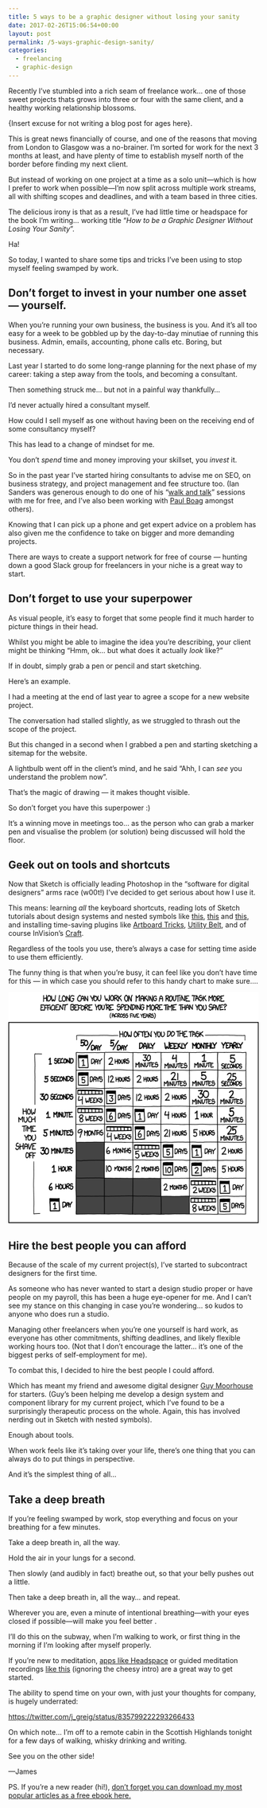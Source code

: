 ```yaml
---
title: 5 ways to be a graphic designer without losing your sanity
date: 2017-02-26T15:06:54+00:00
layout: post
permalink: /5-ways-graphic-design-sanity/
categories:
  - freelancing
  - graphic-design
---
```

Recently I’ve stumbled into a rich seam of freelance work… one of those sweet projects thats grows into three or four with the same client, and a healthy working relationship blossoms.

{Insert excuse for not writing a blog post for ages here}.

This is great news financially of course, and one of the reasons that moving from London to Glasgow was a no-brainer. I’m sorted for work for the next 3 months at least, and have plenty of time to establish myself north of the border before finding my next client.

But instead of working on one project at a time as a solo unit—which is how I prefer to work when possible—I’m now split across multiple work streams, all with shifting scopes and deadlines, and with a team based in three cities.

The delicious irony is that as a result, I’ve had little time or headspace for the book I’m writing… working title “*How to be a Graphic Designer Without Losing Your Sanity*”.

Ha!

So today, I wanted to share some tips and tricks I’ve been using to stop myself feeling swamped by work.

## Don’t forget to invest in your number one asset — yourself.

When you’re running your own business, the business is  you. And it’s all too easy for a week to be gobbled up by the day-to-day minutiae of running this business. Admin, emails, accounting, phone calls etc. Boring, but necessary.

Last year I started to do some long-range planning for the next phase of my career: taking a step away from the tools, and becoming a consultant.

Then something struck me… but not in a painful way thankfully…

I’d never actually hired a consultant myself.

How could I sell myself as one without having been on the receiving end of some consultancy myself?

This has lead to a change of mindset for me.

You don’t _spend_ time and money improving your skillset, you _invest_ it.

So in the past year I’ve started hiring consultants to advise me on SEO, on business strategy, and project management and fee structure too. (Ian Sanders was generous enough to do one of his “[walk and talk](http://iansanders.com/coaching)” sessions with me for free, and I’ve also been working with [Paul Boag](https://boagworld.com/boagworks/advice/) amongst others).

Knowing that I can pick up a phone and get expert advice on a problem has also given me the confidence to take on bigger and more demanding projects.

There are ways to create a support network for free of course — hunting down a good Slack group for freelancers in your niche is a great way to start.

## Don’t forget to use your superpower
As visual people, it’s easy to forget that some people find it much harder to picture things in their head.

Whilst you might be able to imagine the idea you’re describing, your client might be thinking “Hmm, ok… but what does it actually _look_ like?”

If in doubt, simply grab a pen or pencil and start sketching.

Here’s an example.

I had a meeting at the end of last year to agree a scope for a new website project.

The conversation had stalled slightly, as we struggled to thrash out the scope of the project.

But this changed in a second when I grabbed a pen and starting sketching a sitemap for the website.

A lightbulb went off in the client’s mind, and he said “Ahh, I can _see_ you understand the problem now”.

That’s the magic of drawing — it makes thought visible.

So don’t forget you have this superpower :)

It’s a winning move in meetings too… as the person who can grab a marker pen and visualise the problem (or solution) being discussed will hold the floor.

## Geek out on tools and shortcuts
Now that Sketch is officially leading Photoshop in the “software for digital designers” arms race (w00t!) I’ve decided to get serious about how I use it.

This means: learning _all_ the keyboard shortcuts, reading lots of Sketch tutorials about design systems and nested symbols like [this](https://medium.com/@lloyd/sketch-symbols-best-practices-now-that-nested-overrides-are-a-thing-9b651d3fe1a4#.3pk99nbaf), [this](https://medium.com/ux-power-tools/this-is-without-a-doubt-the-coolest-sketch-technique-youll-see-all-day-ddefa65ea959#.27hzkc45i) and [this](https://medium.com/ux-power-tools/i-didnt-know-sketch-could-do-that-182f2f2d811e#.2zkqeafot), and installing time-saving plugins like [Artboard Tricks](https://github.com/romannurik/Sketch-ArtboardTricks), [Utility Belt](https://github.com/frankko/UtilityBelt), and of course InVision’s [Craft](https://www.invisionapp.com/craft).


Regardless of the tools you use, there’s always a case for setting time aside to use them efficiently.

The funny thing is that when you’re busy, it can feel like you don’t have time for this — in which case you should refer to this handy chart to make sure....

<img src="/media/is_it_worth_the_time.png" alt="" width="571" height="464" class="alignnone size-full wp-image-1639" />

## Hire the best people you can afford
Because of the scale of my current project(s), I’ve started to subcontract designers for the first time.

As someone who has never wanted to start a design studio proper or have people on my payroll, this has been a huge eye-opener for me. And I can’t see my stance on this changing in case you’re wondering… so kudos to anyone who does run a studio.

Managing other freelancers when you’re one yourself is hard work, as everyone has other commitments, shifting deadlines, and likely flexible working hours too. (Not that I don’t encourage the latter… it’s one of the biggest perks of self-employment for me).

To combat this, I decided to hire the best people I could afford.

Which has meant my friend and awesome digital designer [Guy Moorhouse](https://futurefabric.co.uk/) for starters. (Guy’s been helping me develop a design system and component library for my current project, which I’ve found to be a surprisingly therapeutic process on the whole. Again, this has involved nerding out in Sketch with nested symbols).

Enough about tools.

When work feels like it’s taking over your life, there’s one thing that you can always do to put things in perspective.

And it’s the simplest thing of all…

## Take a deep breath

If you’re feeling swamped by work, stop everything and focus on your breathing for a few minutes.

Take a deep breath in, all the way.

Hold the air in your lungs for a second.

Then slowly (and audibly in fact) breathe out, so that your belly pushes out a little.

Then take a deep breath in, all the way… and repeat.

Wherever you are, even a minute of intentional breathing—with your eyes closed if possible—will make you feel better .

I’ll do this on the subway, when I’m walking to work, or first thing in the morning if I’m looking after myself properly.

If you’re new to meditation, [apps like Headspace](https://www.headspace.com/headspace-meditation-app) or guided meditation recordings [like this](https://www.youtube.com/watch?v=FulUfrfPXwk) (ignoring the cheesy intro) are a great way to get started.

The ability to spend time on your own, with just your thoughts for company, is hugely underrated:

https://twitter.com/j_greig/status/835799222293266433

On which note… I’m off to a remote cabin in the Scottish Highlands tonight for a few days of walking, whisky drinking and writing.

See you on the other side!

—James

PS. If you’re a new reader (hi!), [don’t forget you can download my most popular articles as a free ebook here.](https://gumroad.com/l/reset-your-brain)

